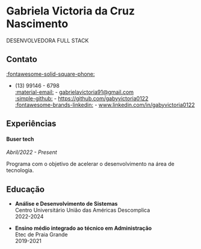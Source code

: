 # Gabriela Victoria da Cruz Nascimento

DESENVOLVEDORA FULL STACK

## Contato

[:fontawesome-solid-square-phone:]()
- (13) 99146 - 6798  
[:material-email:](gabrielavictoria91@gmail.com) - gabrielavictoria91@gmail.com  
[:simple-github:](https://github.com/gabyvictoria0122) - https://github.com/gabyvictoria0122  
[:fontawesome-brands-linkedin:](www.linkedin.com/in/gabyvictoria0122) - www.linkedin.com/in/gabyvictoria0122 

## Experiências
    
#### Buser tech 

*Abril/2022 - Present*

Programa com o objetivo de acelerar o desenvolvimento na área de tecnologia.
## Educação

- **Análise e Desenvolvimento de Sistemas**  
Centro Universitário União das Américas Descomplica  
2022-2024  

- **Ensino médio integrado ao técnico em Administração**  
Etec de Praia Grande  
2019-2021

